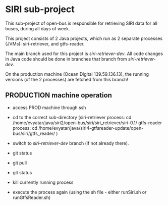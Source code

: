 # SIRI sub-project

This sub-project of open-bus is responsible for retrieving SIRI data for all buses, during all days of week.

This project consists of 2 Java projects, which run as 2 separate processes (JVMs): siri-retriever, and gtfs-reader.

The main branch used for this project is _siri-retriever-dev_.
All code changes in Java code should be done in branches that branch from _siri-retriever-dev_.

On the production machine (Ocean Digital 139.59.136.13), the running versions (of the 2 processes) are fetched from this branch!

## PRODUCTION machine operation
* access PROD machine through ssh
* cd to the correct sub-directory
(siri-retriever process: cd /home/evyatar/java/siri2/open-bus/siri/siri_retriever/siri-0.1/
 gtfs-reader process:    cd /home/evyatar/java/siri4-gtfsreader-update/open-bus/siri/gtfs_reader/
)

* switch to _siri-retriever-dev_ branch (if not already there).
* git status
* git pull
* git status
* kill currently running process
* execute the process again (using the sh file - either runSiri.sh or runGtfsReader.sh)
